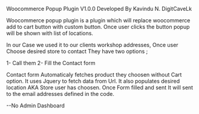 Woocommerce Popup Plugin
V1.0.0
Developed By Kavindu N.
DigitCaveLk

Woocommerce popup plugin is a plugin which will replace woocommerce add to cart button with custom button.
Once user clicks the button popup will be shown with list of locations.

In our Case we used it to our clients workshop addresses,
Once user Choose desired store to contact They have two options ;

1- Call them
2- Fill the Contact form

Contact form Automaticaly fetches product they choosen without Cart option. It uses Jquery to fetch data from Url.
It also populates desired location AKA Store user has choosen.
Once Form filled and sent It will sent to the email addresses defined  in the code.

--No Admin Dashboard
